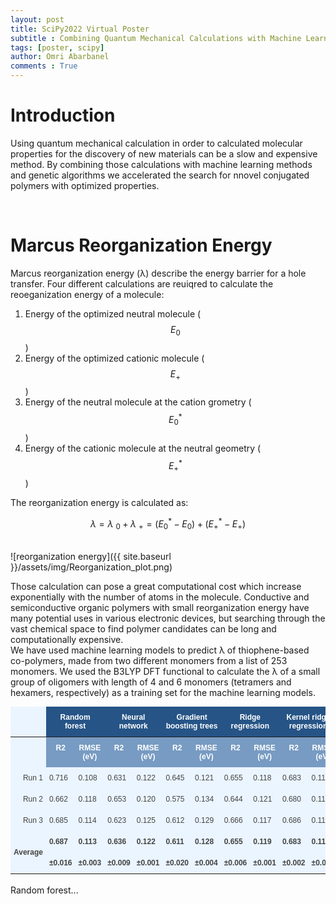 ```yaml
---
layout: post
title: SciPy2022 Virtual Poster
subtitle : Combining Quantum Mechanical Calculations with Machine Learning and Genetic Algorithms for the Design of Better Materials
tags: [poster, scipy]
author: Omri Abarbanel
comments : True
---
```



<h1>Introduction</h1>

Using quantum mechanical calculation in order to calculated molecular properties for the discovery of new materials can be a slow and expensive method.
By combining those calculations with machine learning methods and genetic algorithms we accelerated the search for nnovel conjugated polymers with optimized properties.

<br>

<h1>Marcus Reorganization Energy</h1>

Marcus reorganization energy (λ) describe the energy barrier for a hole transfer. Four different calculations are reuiqred to calculate the reoeganization energy of a molecule:
1. Energy of the optimized neutral molecule ($$ E_0 $$)
2. Energy of the optimized cationic molecule ($$ E_+ $$)
3. Energy of the neutral molecule at the cation grometry ($$ E_0^* $$)
4. Energy of the cationic molecule at the neutral geometry ($$ E_+^* $$)

The reorganization energy is calculated as:

$$ \lambda = \lambda~_0 + \lambda~_+ = (E_0^* - E_0) + (E_+^* - E_+) $$

<br>
![reorganization energy]({{ site.baseurl }}/assets/img/Reorganization_plot.png)
<br>

Those calculation can pose a great computational cost which increase exponentially with the number of atoms in the molecule.
Conductive and semiconductive organic polymers with small reorganization energy have many potential uses in various electronic devices, but searching through the vast chemical space to find polymer candidates can be long and computationally expensive.
<br>
We have used machine learning models to predict λ of thiophene-based co-polymers, made from two different monomers from a list of 253 monomers.
We used the B3LYP DFT functional to calculate the λ of a small group of oligomers with length of 4 and 6 monomers (tetramers and hexamers, respectively) as a training set for the machine learning models.
<br>
<style type="text/css">
.tg  {border:none;border-collapse:collapse;border-color:#9ABAD9;border-spacing:0;margin:0px auto;}
.tg td{background-color:#EBF5FF;border-color:#9ABAD9;border-style:solid;border-width:0px;color:#444;
  font-family:Arial, sans-serif;font-size:14px;overflow:hidden;padding:10px 5px;word-break:normal;}
.tg th{background-color:#409cff;border-color:#9ABAD9;border-style:solid;border-width:0px;color:#fff;
  font-family:Arial, sans-serif;font-size:14px;font-weight:normal;overflow:hidden;padding:10px 5px;word-break:normal;}
.tg .tg-zodg{background-color:#779bc2;border-color:inherit;color:#ffffff;font-size:12px;font-weight:bold;text-align:center;
  vertical-align:top}
.tg .tg-77x5{border-color:inherit;font-size:12px;font-weight:bold;text-align:left;vertical-align:top}
.tg .tg-mjbh{background-color:#ebf5ff;border-color:inherit;font-size:12px;text-align:left;vertical-align:top}
.tg .tg-exbr{background-color:#265486;border-color:inherit;font-size:12px;font-weight:bold;text-align:center;vertical-align:top}
.tg .tg-73a0{border-color:inherit;font-size:12px;text-align:left;vertical-align:top}
.tg .tg-3s8j{border-color:inherit;font-size:12px;text-align:right;vertical-align:top}
.tg .tg-1fks{border-color:inherit;font-size:12px;font-weight:bold;text-align:right;vertical-align:middle}
@media screen and (max-width: 767px) {.tg {width: 50% !important;}.tg col {width: auto !important;}.tg-wrap {overflow-x: auto;-webkit-overflow-scrolling: touch;margin: auto 0px;}}</style>
<div class="tg-wrap"><table class="tg">
<thead>
  <tr>
    <th class="tg-mjbh"></th>
    <th class="tg-exbr" colspan="2">Random forest</th>
    <th class="tg-exbr" colspan="2">Neural network</th>
    <th class="tg-exbr" colspan="2">Gradient boosting trees</th>
    <th class="tg-exbr" colspan="2">Ridge regression</th>
    <th class="tg-exbr" colspan="2">Kernel ridge regression</th>
  </tr>
</thead>
<tbody>
  <tr>
    <td class="tg-73a0"></td>
    <td class="tg-zodg">R2</td>
    <td class="tg-zodg">RMSE (eV)</td>
    <td class="tg-zodg">R2</td>
    <td class="tg-zodg">RMSE (eV)</td>
    <td class="tg-zodg">R2</td>
    <td class="tg-zodg">RMSE (eV)</td>
    <td class="tg-zodg">R2</td>
    <td class="tg-zodg">RMSE (eV)</td>
    <td class="tg-zodg">R2</td>
    <td class="tg-zodg">RMSE (eV)</td>
  </tr>
  <tr>
    <td class="tg-3s8j">Run 1</td>
    <td class="tg-73a0">0.716</td>
    <td class="tg-73a0">0.108</td>
    <td class="tg-73a0">0.631</td>
    <td class="tg-73a0">0.122</td>
    <td class="tg-73a0">0.645</td>
    <td class="tg-73a0">0.121</td>
    <td class="tg-73a0">0.655</td>
    <td class="tg-73a0">0.118</td>
    <td class="tg-73a0">0.683</td>
    <td class="tg-73a0">0.113</td>
  </tr>
  <tr>
    <td class="tg-3s8j">Run 2</td>
    <td class="tg-73a0">0.662</td>
    <td class="tg-73a0">0.118</td>
    <td class="tg-73a0">0.653</td>
    <td class="tg-73a0">0.120</td>
    <td class="tg-73a0">0.575</td>
    <td class="tg-73a0">0.134</td>
    <td class="tg-73a0">0.644</td>
    <td class="tg-73a0">0.121</td>
    <td class="tg-73a0">0.680</td>
    <td class="tg-73a0">0.115</td>
  </tr>
  <tr>
    <td class="tg-3s8j">Run 3</td>
    <td class="tg-73a0">0.685</td>
    <td class="tg-73a0">0.114</td>
    <td class="tg-73a0">0.623</td>
    <td class="tg-73a0">0.125</td>
    <td class="tg-73a0">0.612</td>
    <td class="tg-73a0">0.129</td>
    <td class="tg-73a0">0.666</td>
    <td class="tg-73a0">0.117</td>
    <td class="tg-73a0">0.686</td>
    <td class="tg-73a0">0.114</td>
  </tr>
  <tr>
    <td class="tg-1fks" rowspan="2">Average</td>
    <td class="tg-77x5">0.687</td>
    <td class="tg-77x5">0.113</td>
    <td class="tg-77x5">0.636</td>
    <td class="tg-77x5">0.122</td>
    <td class="tg-77x5">0.611</td>
    <td class="tg-77x5">0.128</td>
    <td class="tg-77x5">0.655</td>
    <td class="tg-77x5">0.119</td>
    <td class="tg-77x5">0.683</td>
    <td class="tg-77x5">0.114</td>
  </tr>
  <tr>
    <td class="tg-77x5">±0.016</td>
    <td class="tg-77x5">±0.003</td>
    <td class="tg-77x5">±0.009</td>
    <td class="tg-77x5">±0.001</td>
    <td class="tg-77x5">±0.020</td>
    <td class="tg-77x5">±0.004</td>
    <td class="tg-77x5">±0.006</td>
    <td class="tg-77x5">±0.001</td>
    <td class="tg-77x5">±0.002</td>
    <td class="tg-77x5">±0.001</td>
  </tr>
</tbody>
</table></div>

<br>
Random forest...